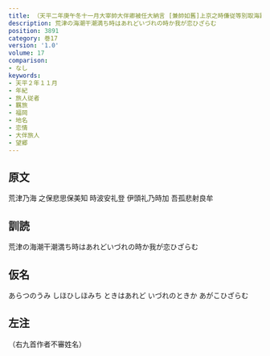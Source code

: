 ```yaml
---
title: （天平二年庚午冬十一月大宰帥大伴卿被任大納言 [兼帥如舊]上京之時傔従等別取海路入京 於是悲傷羇旅各陳所心作歌十首）
description: 荒津の海潮干潮満ち時はあれどいづれの時か我が恋ひざらむ
position: 3891
category: 巻17
version: '1.0'
volume: 17
comparison:
- なし
keywords:
- 天平２年１１月
- 年紀
- 旅人従者
- 羈旅
- 福岡
- 地名
- 恋情
- 大伴旅人
- 望郷
---
```


## 原文

荒津乃海 之保悲思保美知 時波安礼登 伊頭礼乃時加 吾孤悲射良牟

## 訓読

荒津の海潮干潮満ち時はあれどいづれの時か我が恋ひざらむ

## 仮名

あらつのうみ しほひしほみち ときはあれど いづれのときか あがこひざらむ

## 左注

（右九首作者不審姓名）
